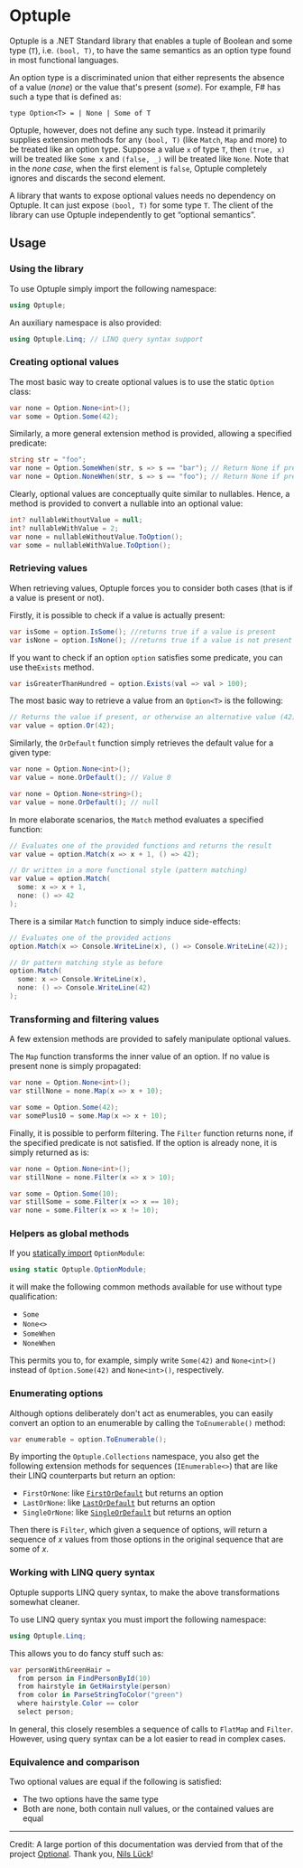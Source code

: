 # Optuple

Optuple is a .NET Standard library that enables a tuple of Boolean and some
type (`T`), i.e. `(bool, T)`, to have the same semantics as an option type
found in most functional languages.

An option type is a discriminated union that either represents the absence of
a value (_none_) or the value that's present (_some_). For example, F# has
such a type that is defined as:

```f#
type Option<T> = | None | Some of T
```

Optuple, however, does not define any such type. Instead it primarily supplies
extension methods for any `(bool, T)` (like `Match`, `Map` and more) to be
treated like an option type. Suppose a value `x` of type `T`, then
`(true, x)` will be treated like `Some x` and `(false, _)` will
be treated like `None`. Note that in the _none case_, when the first
element is `false`, Optuple completely ignores and discards the second
element.

A library that wants to expose optional values needs no dependency on Optuple.
It can just expose `(bool, T)` for some type `T`. The client of the library
can use Optuple independently to get &ldquo;optional semantics&rdquo;.


## Usage

### Using the library

To use Optuple simply import the following namespace:

```c#
using Optuple;
```

An auxiliary namespace is also provided:

```c#
using Optuple.Linq; // LINQ query syntax support
```


### Creating optional values

The most basic way to create optional values is to use the static `Option`
class:

```c#
var none = Option.None<int>();
var some = Option.Some(42);
```

Similarly, a more general extension method is provided, allowing a specified
predicate:

```c#
string str = "foo";
var none = Option.SomeWhen(str, s => s == "bar"); // Return None if predicate is violated
var none = Option.NoneWhen(str, s => s == "foo"); // Return None if predicate is satisfied
```

Clearly, optional values are conceptually quite similar to nullables. Hence, a
method is provided to convert a nullable into an optional value:

```c#
int? nullableWithoutValue = null;
int? nullableWithValue = 2;
var none = nullableWithoutValue.ToOption();
var some = nullableWithValue.ToOption();
```

### Retrieving values

When retrieving values, Optuple forces you to consider both cases (that is
if a value is present or not).

Firstly, it is possible to check if a value is actually present:

```c#
var isSome = option.IsSome(); //returns true if a value is present
var isNone = option.IsNone(); //returns true if a value is not present
```

If you want to check if an option `option` satisfies some predicate, you can
use the`Exists` method.

```c#
var isGreaterThanHundred = option.Exists(val => val > 100);
```

The most basic way to retrieve a value from an `Option<T>` is the following:

```c#
// Returns the value if present, or otherwise an alternative value (42)
var value = option.Or(42);
```

Similarly, the `OrDefault` function simply retrieves the default value for
a given type:

```c#
var none = Option.None<int>();
var value = none.OrDefault(); // Value 0
```

```c#
var none = Option.None<string>();
var value = none.OrDefault(); // null
```


In more elaborate scenarios, the `Match` method evaluates a specified
function:

```c#
// Evaluates one of the provided functions and returns the result
var value = option.Match(x => x + 1, () => 42);

// Or written in a more functional style (pattern matching)
var value = option.Match(
  some: x => x + 1,
  none: () => 42
);
```

There is a similar `Match` function to simply induce side-effects:

```c#
// Evaluates one of the provided actions
option.Match(x => Console.WriteLine(x), () => Console.WriteLine(42));

// Or pattern matching style as before
option.Match(
  some: x => Console.WriteLine(x),
  none: () => Console.WriteLine(42)
);
```

### Transforming and filtering values

A few extension methods are provided to safely manipulate optional values.

The `Map` function transforms the inner value of an option. If no value is
present none is simply propagated:

```c#
var none = Option.None<int>();
var stillNone = none.Map(x => x + 10);

var some = Option.Some(42);
var somePlus10 = some.Map(x => x + 10);
```

Finally, it is possible to perform filtering. The `Filter` function returns
none, if the specified predicate is not satisfied. If the option is already
none, it is simply returned as is:

```c#
var none = Option.None<int>();
var stillNone = none.Filter(x => x > 10);

var some = Option.Some(10);
var stillSome = some.Filter(x => x == 10);
var none = some.Filter(x => x != 10);
```

### Helpers as global methods

If you [statically import][static-using] `OptionModule`:

```c#
using static Optuple.OptionModule;
```

it will make the following common methods available for use without type
qualification:

- `Some`
- `None<>`
- `SomeWhen`
- `NoneWhen`

This permits you to, for example, simply write `Some(42)` and `None<int>()`
instead of `Option.Some(42)` and `None<int>()`, respectively.

### Enumerating options

[comment]: # (Move somewhere?!)

Although options deliberately don't act as enumerables, you can easily convert
an option to an enumerable by calling the `ToEnumerable()` method:

```c#
var enumerable = option.ToEnumerable();
```

By importing the `Optuple.Collections` namespace, you also get the following
extension methods for sequences (`IEnumerable<>`) that are like their LINQ
counterparts but return an option:

- `FirstOrNone`: like [`FirstOrDefault`][FirstOrDefault] but returns an option
- `LastOrNone`: like [`LastOrDefault`][LastOrDefault] but returns an option
- `SingleOrNone`: like [`SingleOrDefault`][SingleOrDefault] but returns an option

[FirstOrDefault]:  https://docs.microsoft.com/en-us/dotnet/api/system.linq.enumerable.firstordefault
[LastOrDefault]:   https://docs.microsoft.com/en-us/dotnet/api/system.linq.enumerable.lastordefault
[SingleOrDefault]: https://docs.microsoft.com/en-us/dotnet/api/system.linq.enumerable.singleordefault

Then there is `Filter`, which given a sequence of options, will return a
sequence of _x_ values from those options in the original sequence that are some
of _x_.

### Working with LINQ query syntax

Optuple supports LINQ query syntax, to make the above transformations
somewhat cleaner.

To use LINQ query syntax you must import the following namespace:

```c#
using Optuple.Linq;
```

This allows you to do fancy stuff such as:

```c#
var personWithGreenHair =
  from person in FindPersonById(10)
  from hairstyle in GetHairstyle(person)
  from color in ParseStringToColor("green")
  where hairstyle.Color == color
  select person;
```

In general, this closely resembles a sequence of calls to `FlatMap` and
`Filter`. However, using query syntax can be a lot easier to read in complex
cases.

### Equivalence and comparison

Two optional values are equal if the following is satisfied:

* The two options have the same type
* Both are none, both contain null values, or the contained values are equal


---

Credit: A large portion of this documentation was dervied from that of the
project [Optional]. Thank you, [Nils L&uuml;ck][nlkl]!


[Optional]: https://www.nuget.org/packages/Optional/
[nlkl]: https://github.com/nlkl
[static-using]: https://docs.microsoft.com/en-us/dotnet/csharp/language-reference/keywords/using-static
